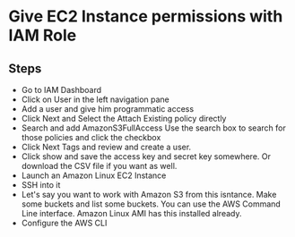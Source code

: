 # Give EC2 Instance permissions with IAM Role

## Steps
* Go to IAM Dashboard
* Click on User in the left navigation pane
* Add a user and give him programmatic access
* Click Next and Select the Attach Existing policy directly
* Search and add AmazonS3FullAccess Use the search box to search for those policies and click the checkbox
* Click Next Tags and review and create a user. 
* Click show and save the access key and secret key somewhere. Or download the CSV file if you want as well.
* Launch an Amazon Linux EC2 Instance
* SSH into it
* Let's say you want to work with Amazon S3 from this isntance. Make some buckets and list some buckets. You can use the AWS Command Line interface. Amazon Linux AMI has this installed already.
* Configure the AWS CLI

```aws configure
